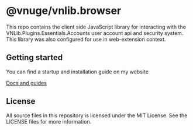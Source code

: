 # @vnuge/vnlib.browser  
 
This repo contains the client side JavaScript library for interacting with the VNLib.Plugins.Essentials.Accounts user account api and security system. This library was also configured for use in web-extension context.  

## Getting started  
You can find a startup and installation guide on my website  

[Docs and guides](https://www.vaughnnugent.com/resources/software/articles?tags=docs,_vnlib.browser)  

## License  
All source files in this repository is licensed under the MIT License. See the LICENSE files for more information.  